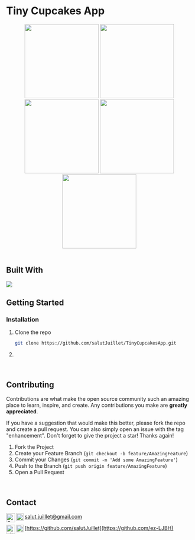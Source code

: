 <!--
# Tiny Cupcakes App

    [![Top Langs](https://github-readme-stats.vercel.app/api/top-langs/?username=salutJuillet&layout=compact)](https://github.com/salutJuillet/TinyCupcakesApp)
-->


<!-- ABOUT THE PROJECT -->
# Tiny Cupcakes App

<div align="center">
  <img src="public/images/preview01.jpg" width="200px"/>  
  <img src="public/images/preview02.jpg" width="200px"/>
  <img src="public/images/preview03.jpg" width="200px"/>
  <img src="public/images/preview04.jpg" width="200px"/>
  <img src="public/images/preview05.jpg" width="200px"/>
</div>

<br/>



## Built With

[<img src="https://img.shields.io/badge/React Native-61DAFB?style=flat-square&logo=ReactNative&logoColor=white"/>][ReactNative-url]
<br/>



<!-- GETTING STARTED -->
## Getting Started

### Installation

1. Clone the repo
   ```sh
   git clone https://github.com/salutJuillet/TinyCupcakesApp.git
   ```
2. 
<br/>




<!-- USAGE EXAMPLES -->
<!--
	# Usage

	Use this space to show useful examples of how a project can be used. Additional screenshots, code examples and demos work well in this space. You may also link to more resources.
-->



<!-- CONTRIBUTING -->
## Contributing

Contributions are what make the open source community such an amazing place to learn, inspire, and create. Any contributions you make are **greatly appreciated**.

If you have a suggestion that would make this better, please fork the repo and create a pull request. You can also simply open an issue with the tag "enhancement".
Don't forget to give the project a star! Thanks again!

1. Fork the Project
2. Create your Feature Branch (`git checkout -b feature/AmazingFeature`)
3. Commit your Changes (`git commit -m 'Add some AmazingFeature'`)
4. Push to the Branch (`git push origin feature/AmazingFeature`)
5. Open a Pull Request
<br/>



<!-- CONTACT -->
## Contact

<img src="https://raw.githubusercontent.com/simple-icons/simple-icons/develop/icons/gmail.svg#gh-light-mode-only" alt="Gmail" align=left width=24 height=24><img src="https://raw.githubusercontent.com/simple-icons/simple-icons/develop/icons/gmail.svg#gh-dark-mode-only" alt="Gmail" align=left width=20 height=20> salut.juilllet@gmail.com


<img src="https://raw.githubusercontent.com/simple-icons/simple-icons/develop/icons/github.svg#gh-light-mode-only" alt="gitHub" align=left width=24 height=24><img src="https://raw.githubusercontent.com/simple-icons/simple-icons/develop/icons/github.svg#gh-dark-mode-only" alt="gitHub" align=left width=20 height=20> [https://github.com/salutJuillet](https://github.com/ez-LJBH)




<!-- MARKDOWN LINKS & IMAGES -->
<!-- https://www.markdownguide.org/basic-syntax/#reference-style-links -->
[ReactNative-url]: https://reactnative.dev/
